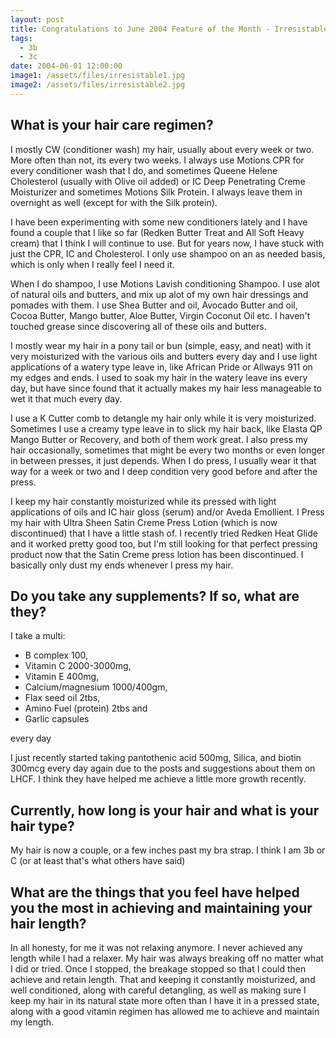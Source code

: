 ```yaml
---
layout: post
title: Congratulations to June 2004 Feature of the Month - Irresistable
tags:
  - 3b
  - 3c
date: 2004-06-01 12:00:00
image1: /assets/files/irresistable1.jpg
image2: /assets/files/irresistable2.jpg
---
```

## What is your hair care regimen?

I mostly CW (conditioner wash) my hair, usually about every week or two. More often than not, its every two weeks. I always use Motions CPR for every conditioner wash that I do, and sometimes Queene Helene Cholesterol (usually with Olive oil added) or IC Deep Penetrating Creme Moisturizer and sometimes Motions Silk Protein. I always leave them in overnight as well (except for with the Silk protein).

I have been experimenting with some new conditioners lately and I have found a couple that I like so far (Redken Butter Treat and All Soft Heavy cream) that I think I will continue to use. But for years now, I have stuck with just the CPR, IC and Cholesterol. I only use shampoo on an as needed basis, which is only when I really feel I need it.

When I do shampoo, I use Motions Lavish conditioning Shampoo. I use alot of natural oils and butters, and mix up alot of my own hair dressings and pomades with them. I use Shea Butter and oil, Avocado Butter and oil, Cocoa Butter, Mango butter, Aloe Butter, Virgin Coconut Oil etc. I haven't touched grease since discovering all of these oils and butters.

I mostly wear my hair in a pony tail or bun (simple, easy, and neat) with it very moisturized with the various oils and butters every day and I use light applications of a watery type leave in, like African Pride or Allways 911 on my edges and ends. I used to soak my hair in the watery leave ins every day, but have since found that it actually makes my hair less manageable to wet it that much every day.

I use a K Cutter comb to detangle my hair only while it is very moisturized. Sometimes I use a creamy type leave in to slick my hair back, like Elasta QP Mango Butter or Recovery, and both of them work great. I also press my hair occasionally, sometimes that might be every two months or even longer in between presses, it just depends. When I do press, I usually wear it that way for a week or two and I deep condition very good before and after the press.

I keep my hair constantly moisturized while its pressed with light applications of oils and IC hair gloss (serum) and/or Aveda Emollient. I Press my hair with Ultra Sheen Satin Creme Press Lotion (which is now discontinued) that I have a little stash of. I recently tried Redken Heat Glide and it worked pretty good too, but I'm still looking for that perfect pressing product now that the Satin Creme press lotion has been discontinued. I basically only dust my ends whenever I press my hair.

## Do you take any supplements? If so, what are they?

I take a multi:
* B complex 100,
* Vitamin C 2000-3000mg,
* Vitamin E 400mg,
* Calcium/magnesium 1000/400gm,
* Flax seed oil 2tbs,
* Amino Fuel (protein) 2tbs and
* Garlic capsules

every day

I just recently started taking pantothenic acid 500mg, Silica, and biotin 300mcg every day again due to the posts and suggestions about them on LHCF. I think they have helped me achieve a little more growth recently.

## Currently, how long is your hair and what is your hair type?

My hair is now a couple, or a few inches past my bra strap. I think I am 3b or C (or at least that's what others have said)

## What are the things that you feel have helped you the most in achieving and maintaining your hair length?

In all honesty, for me it was not relaxing anymore. I never achieved any length while I had a relaxer. My hair was always breaking off no matter what I did or tried. Once I stopped, the breakage stopped so that I could then achieve and retain length. That and keeping it constantly moisturized, and well conditioned, along with careful detangling, as well as making sure I keep my hair in its natural state more often than I have it in a pressed state, along with a good vitamin regimen has allowed me to achieve and maintain my length.
